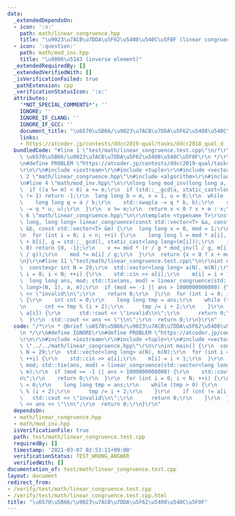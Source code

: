 ```yaml
---
data:
  _extendedDependsOn:
  - icon: ':x:'
    path: math/linear_congruence.hpp
    title: "\u9023\u7ACB\u7DDA\u5F62\u5408\u540C\u5F0F (linear congruence)"
  - icon: ':question:'
    path: math/mod_inv.hpp
    title: "\u9006\u5143 (inverse element)"
  _extendedRequiredBy: []
  _extendedVerifiedWith: []
  _isVerificationFailed: true
  _pathExtension: cpp
  _verificationStatusIcon: ':x:'
  attributes:
    '*NOT_SPECIAL_COMMENTS*': ''
    IGNORE: ''
    IGNORE_IF_CLANG: ''
    IGNORE_IF_GCC: ''
    document_title: "\u6570\u5B66/\u9023\u7ACB\u7DDA\u5F62\u5408\u540C\u5F0F"
    links:
    - https://atcoder.jp/contests/ddcc2019-qual/tasks/ddcc2018_qual_d
  bundledCode: "#line 1 \"test/math/linear_congruence.test.cpp\"\n/*\r\n * @brief\
    \ \u6570\u5B66/\u9023\u7ACB\u7DDA\u5F62\u5408\u540C\u5F0F\r\n */\r\n#define IGNORE\r\
    \n#define PROBLEM \"https://atcoder.jp/contests/ddcc2019-qual/tasks/ddcc2018_qual_d\"\
    \r\n\r\n#include <iostream>\r\n#include <tuple>\r\n#include <vector>\r\n#line\
    \ 2 \"math/linear_congruence.hpp\"\n#include <algorithm>\r\n#include <utility>\r\
    \n#line 4 \"math/mod_inv.hpp\"\n\r\nlong long mod_inv(long long a, int m) {\r\n\
    \  if ((a %= m) < 0) a += m;\r\n  if (std::__gcd(a, static_cast<long long>(m))\
    \ != 1) return -1;\r\n  long long b = m, x = 1, u = 0;\r\n  while (b > 0) {\r\n\
    \    long long q = a / b;\r\n    std::swap(a -= q * b, b);\r\n    std::swap(x\
    \ -= q * u, u);\r\n  }\r\n  x %= m;\r\n  return x < 0 ? x + m : x;\r\n}\r\n#line\
    \ 6 \"math/linear_congruence.hpp\"\n\r\ntemplate <typename T>\r\nstd::pair<long\
    \ long, long long> linear_congruence(const std::vector<T> &a, const std::vector<T>\
    \ &b, const std::vector<T> &m) {\r\n  long long x = 0, mod = 1;\r\n  int n = a.size();\r\
    \n  for (int i = 0; i < n; ++i) {\r\n    long long l = mod * a[i], r = -x * a[i]\
    \ + b[i], g = std::__gcd(l, static_cast<long long>(m[i]));\r\n    if (r % g !=\
    \ 0) return {0, -1};\r\n    x += mod * (r / g * mod_inv(l / g, m[i] / g) % (m[i]\
    \ / g));\r\n    mod *= m[i] / g;\r\n  }\r\n  return {x < 0 ? x + mod : x, mod};\r\
    \n}\r\n#line 11 \"test/math/linear_congruence.test.cpp\"\n\r\nint main() {\r\n\
    \  constexpr int N = 29;\r\n  std::vector<long long> a(N), m(N);\r\n  for (int\
    \ i = 0; i < N; ++i) {\r\n    std::cin >> a[i];\r\n    m[i] = i + 1;\r\n  }\r\n\
    \  long long ans, mod; std::tie(ans, mod) = linear_congruence(std::vector<long\
    \ long>(N, 1), a, m);\r\n  if (mod == -1 || ans > 1000000000000) {\r\n    std::cout\
    \ << \"invalid\\n\";\r\n    return 0;\r\n  }\r\n  for (int i = 0; i < N; ++i)\
    \ {\r\n    int cnt = 0;\r\n    long long tmp = ans;\r\n    while (tmp > 0) {\r\
    \n      cnt += tmp % (i + 2);\r\n      tmp /= i + 2;\r\n    }\r\n    if (cnt !=\
    \ a[i]) {\r\n      std::cout << \"invalid\\n\";\r\n      return 0;\r\n    }\r\n\
    \  }\r\n  std::cout << ans << \"\\n\";\r\n  return 0;\r\n}\r\n"
  code: "/*\r\n * @brief \u6570\u5B66/\u9023\u7ACB\u7DDA\u5F62\u5408\u540C\u5F0F\r\
    \n */\r\n#define IGNORE\r\n#define PROBLEM \"https://atcoder.jp/contests/ddcc2019-qual/tasks/ddcc2018_qual_d\"\
    \r\n\r\n#include <iostream>\r\n#include <tuple>\r\n#include <vector>\r\n#include\
    \ \"../../math/linear_congruence.hpp\"\r\n\r\nint main() {\r\n  constexpr int\
    \ N = 29;\r\n  std::vector<long long> a(N), m(N);\r\n  for (int i = 0; i < N;\
    \ ++i) {\r\n    std::cin >> a[i];\r\n    m[i] = i + 1;\r\n  }\r\n  long long ans,\
    \ mod; std::tie(ans, mod) = linear_congruence(std::vector<long long>(N, 1), a,\
    \ m);\r\n  if (mod == -1 || ans > 1000000000000) {\r\n    std::cout << \"invalid\\\
    n\";\r\n    return 0;\r\n  }\r\n  for (int i = 0; i < N; ++i) {\r\n    int cnt\
    \ = 0;\r\n    long long tmp = ans;\r\n    while (tmp > 0) {\r\n      cnt += tmp\
    \ % (i + 2);\r\n      tmp /= i + 2;\r\n    }\r\n    if (cnt != a[i]) {\r\n   \
    \   std::cout << \"invalid\\n\";\r\n      return 0;\r\n    }\r\n  }\r\n  std::cout\
    \ << ans << \"\\n\";\r\n  return 0;\r\n}\r\n"
  dependsOn:
  - math/linear_congruence.hpp
  - math/mod_inv.hpp
  isVerificationFile: true
  path: test/math/linear_congruence.test.cpp
  requiredBy: []
  timestamp: '2021-03-07 02:53:11+09:00'
  verificationStatus: TEST_WRONG_ANSWER
  verifiedWith: []
documentation_of: test/math/linear_congruence.test.cpp
layout: document
redirect_from:
- /verify/test/math/linear_congruence.test.cpp
- /verify/test/math/linear_congruence.test.cpp.html
title: "\u6570\u5B66/\u9023\u7ACB\u7DDA\u5F62\u5408\u540C\u5F0F"
---
```

